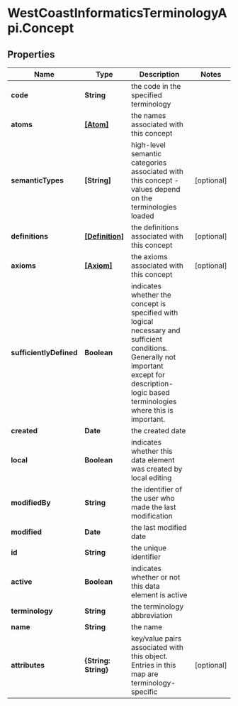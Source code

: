 # WestCoastInformaticsTerminologyApi.Concept

## Properties

Name | Type | Description | Notes
------------ | ------------- | ------------- | -------------
**code** | **String** | the code in the specified terminology | 
**atoms** | [**[Atom]**](Atom.md) | the names associated with this concept | 
**semanticTypes** | **[String]** | high-level semantic categories associated with this concept - values depend on the terminologies loaded | [optional] 
**definitions** | [**[Definition]**](Definition.md) | the definitions associated with this concept | [optional] 
**axioms** | [**[Axiom]**](Axiom.md) | the axioms associated with this concept | [optional] 
**sufficientlyDefined** | **Boolean** | indicates whether the concept is specified with logical necessary and sufficient conditions.  Generally not important except for description-logic based terminologies where this is important. | 
**created** | **Date** | the created date | 
**local** | **Boolean** | indicates whether this data element was created by local editing | 
**modifiedBy** | **String** | the identifier of the user who made the last modification | 
**modified** | **Date** | the last modified date | 
**id** | **String** | the unique identifier | 
**active** | **Boolean** | indicates whether or not this data element is active | 
**terminology** | **String** | the terminology abbreviation | 
**name** | **String** | the name | 
**attributes** | **{String: String}** | key/value pairs associated with this object. Entries in this map are terminology-specific | [optional] 


